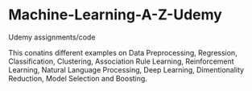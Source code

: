 # Machine-Learning-A-Z-Udemy
 Udemy assignments/code
 
 This conatins different examples on Data Preprocessing, Regression, 
 Classification, Clustering, Association Rule Learning, Reinforcement  
 Learning, Natural Language Processing, Deep Learning, Dimentionality Reduction, 
 Model Selection and Boosting.
